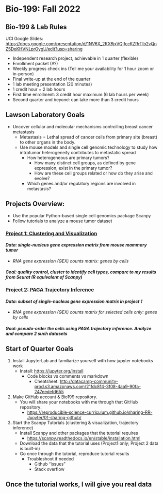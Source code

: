 # Bio-199: Fall 2022
## Bio-199 & Lab Rules

UCI Google Slides: https://docs.google.com/presentation/d/1NV6X_2KX8jxVQjfccKZRrTIb2vQnZ5DoKHVNLprOygU/edit?usp=sharing

* Independent research project, achievable in 1 quarter (flexible)
* Enrollment packet (A?)
* Weekly progress check ins (Tell me your availability for 1 hour zoom or in-person)
* Final write-up at the end of the quarter
* 1 lab meeting presentation (20 minutes)
* 1 credit hour = 2 lab hours
* First time enrollment: 3 credit hour maximum (6 lab hours per week)
* Second quarter and beyond: can take more than 3 credit hours

## Lawson Laboratory Goals
* Uncover cellular and molecular mechanisms controlling breast cancer metastasis
    * Metastasis = Lethal spread of cancer cells from primary site (breast) to other organs in the body. 
    * Use mouse models and single cell genomic technology to study how intratumor heterogeneity contributes to metastatic spread
        * How heterogeneous are primary tumors?
            * How many distinct cell groups, as defined by gene expression, exist in the primary tumor?
            * How are these cell groups related or how do they arise and evolve?
        * Which genes and/or regulatory regions are involved in metastasis?

## Projects Overview:
* Use the popular Python-based single cell genomics package Scanpy
* Follow tutorials to analyze a mouse tumor dataset

### <ins>Project 1: Clustering and Visualization<ins>
#### _Data: single-nucleus gene expression matrix from mouse mammary tumor_ 
* _RNA gene expression (GEX) counts matrix: genes by cells_
#### _Goal: quality control, cluster to identify cell types, compare to my results from Seurat (R equivalent of Scanpy)_

### <ins>Project 2: PAGA Trajectory Inference<ins>
#### _Data: subset of single-nucleus gene expression matrix in project 1_ 
* _RNA gene expression (GEX) counts matrix for selected cells only: genes by cells_
#### _Goal: pseudo-order the cells using PAGA trajectory inference. Analyze and compare 2 such datasets_  


## Start of Quarter Goals
1. Install JupyterLab and familiarize yourself with how jupyter notebooks work
    * Install: https://jupyter.org/install 
        * Code blocks vs comments vs markdown
            * Cheatsheet: http://datacamp-community-prod.s3.amazonaws.com/21fdc814-3f08-4aa9-90fa-247eedefd655 
2. Make GitHub account & Bio199 repository. 
    * You will share your notebooks with me through that GitHub repository:
        * https://reproducible-science-curriculum.github.io/sharing-RR-Jupyter/01-sharing-github/ 
3. Start the Scanpy Tutorials (clustering & visualization, trajectory inference)
    * Install Scanpy and other packages that the tutorial requires
        * https://scanpy.readthedocs.io/en/stable/installation.html 
    * Download the data that the tutorial uses (Project1 only; Project 2 data is built-in) 
    * Go once through the tutorial, reproduce tutorial results
        * Troubleshoot if needed 
            * Github “Issues”
            * Stack overflow

## Once the tutorial works, I will give you real data
